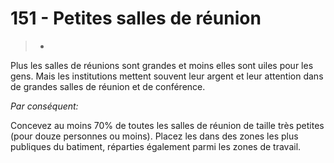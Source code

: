 # 151 - Petites salles de réunion

> * 

Plus les salles de réunions sont grandes et moins elles sont uiles pour les gens. Mais les institutions mettent souvent leur argent et leur attention dans de grandes salles de réunion et de conférence.

_Par conséquent:_

Concevez au moins 70% de toutes les salles de réunion de taille très petites (pour douze personnes ou moins). Placez les dans des zones les plus publiques du batiment, réparties également parmi les zones de travail.